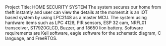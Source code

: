 Project Title: HOME SECURITY SYSTEM
The system secures our home from theft instantly and user can view the details at the moment.it is an IOT based system by using LPC2148 as a master MCU. The system using hardware items such as LPC 4128, PIR sensors, ESP 32 cam, NRFL01 transceiver, ST7920GLCD, Buzzer, and 18650 lion battery. Software requirements are Keil software, eagle software for the schematic diagram, C language, and FreeRTOS.
